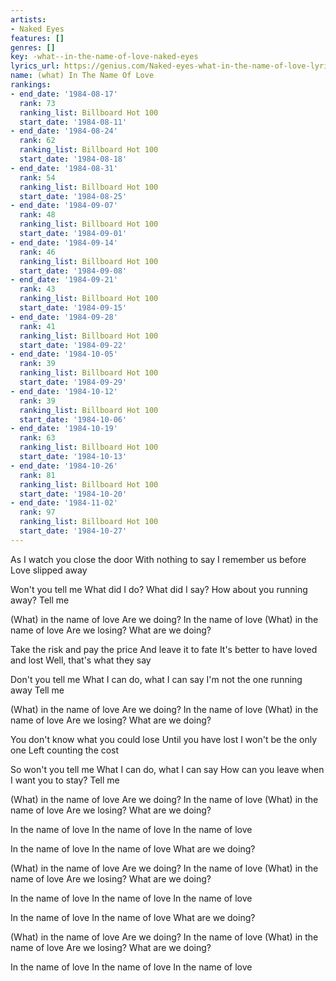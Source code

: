 ```yaml
---
artists:
- Naked Eyes
features: []
genres: []
key: -what--in-the-name-of-love-naked-eyes
lyrics_url: https://genius.com/Naked-eyes-what-in-the-name-of-love-lyrics
name: (what) In The Name Of Love
rankings:
- end_date: '1984-08-17'
  rank: 73
  ranking_list: Billboard Hot 100
  start_date: '1984-08-11'
- end_date: '1984-08-24'
  rank: 62
  ranking_list: Billboard Hot 100
  start_date: '1984-08-18'
- end_date: '1984-08-31'
  rank: 54
  ranking_list: Billboard Hot 100
  start_date: '1984-08-25'
- end_date: '1984-09-07'
  rank: 48
  ranking_list: Billboard Hot 100
  start_date: '1984-09-01'
- end_date: '1984-09-14'
  rank: 46
  ranking_list: Billboard Hot 100
  start_date: '1984-09-08'
- end_date: '1984-09-21'
  rank: 43
  ranking_list: Billboard Hot 100
  start_date: '1984-09-15'
- end_date: '1984-09-28'
  rank: 41
  ranking_list: Billboard Hot 100
  start_date: '1984-09-22'
- end_date: '1984-10-05'
  rank: 39
  ranking_list: Billboard Hot 100
  start_date: '1984-09-29'
- end_date: '1984-10-12'
  rank: 39
  ranking_list: Billboard Hot 100
  start_date: '1984-10-06'
- end_date: '1984-10-19'
  rank: 63
  ranking_list: Billboard Hot 100
  start_date: '1984-10-13'
- end_date: '1984-10-26'
  rank: 81
  ranking_list: Billboard Hot 100
  start_date: '1984-10-20'
- end_date: '1984-11-02'
  rank: 97
  ranking_list: Billboard Hot 100
  start_date: '1984-10-27'
---
```

As I watch you close the door
With nothing to say
I remember us before
Love slipped away


Won't you tell me
What did I do? What did I say?
How about you running away?
Tell me


(What) in the name of love
Are we doing?
In the name of love
(What) in the name of love
Are we losing?
What are we doing?


Take the risk and pay the price
And leave it to fate
It's better to have loved and lost
Well, that's what they say


Don't you tell me
What I can do, what I can say
I'm not the one running away
Tell me


(What) in the name of love
Are we doing?
In the name of love
(What) in the name of love
Are we losing?
What are we doing?


You don't know what you could lose
Until you have lost
I won't be the only one
Left counting the cost


So won't you tell me
What I can do, what I can say
How can you leave when I want you to stay?
Tell me


(What) in the name of love
Are we doing?
In the name of love
(What) in the name of love
Are we losing?
What are we doing?

In the name of love
In the name of love
In the name of love

In the name of love
In the name of love
What are we doing?

(What) in the name of love
Are we doing?
In the name of love
(What) in the name of love
Are we losing?
What are we doing?

In the name of love
In the name of love
In the name of love

In the name of love
In the name of love
What are we doing?

(What) in the name of love
Are we doing?
In the name of love
(What) in the name of love
Are we losing?
What are we doing?

In the name of love
In the name of love
In the name of love
